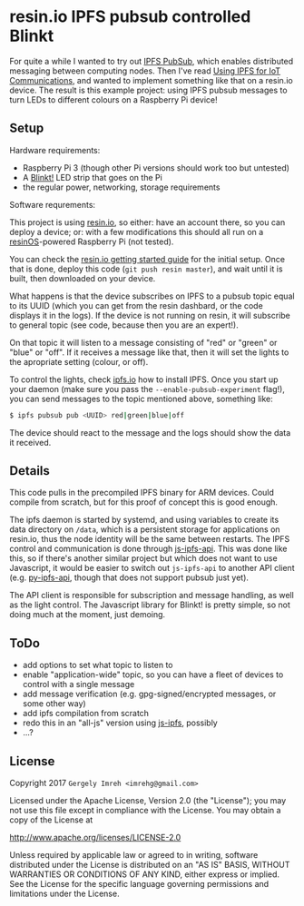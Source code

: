 # resin.io IPFS pubsub controlled Blinkt

For quite a while I wanted to try out [IPFS PubSub](https://ipfs.io/blog/25-pubsub/), which enables distributed messaging between computing nodes. Then I've read [Using IPFS for IoT Communications](https://medium.com/@chrismatthieu/using-ipfs-for-iot-communications-b49c2139783a), and wanted to implement something like that on a resin.io device. The result is this example project: using IPFS pubsub messages to turn LEDs to different colours on a Raspberry Pi device!

## Setup

Hardware requirements:

*   Raspberry Pi 3 (though other Pi versions should work too but untested)
*   A [Blinkt!](https://shop.pimoroni.com/products/blinkt) LED strip that goes on the Pi
*   the regular power, networking, storage requirements

Software requrements:

This project is using [resin.io](https://resin.io), so either: have an account there, so you can deploy a device; or: with a few modifications this should all run on a [resinOS](https://resinos.io)-powered Raspberry Pi (not tested).

You can check the [resin.io getting started guide](https://docs.resin.io/raspberrypi3/nodejs/getting-started/) for the initial setup. Once that is done, deploy this code (`git push resin master`), and wait until it is built, then downloaded on your device.

What happens is that the device subscribes on IPFS to a pubsub topic equal to its UUID (which you can get from the resin dashbard, or the code displays it in the logs). If the device is not running on resin, it will subscribe to general topic (see code, because then you are an expert!).

On that topic it will listen to a message consisting of "red" or "green" or "blue" or "off". If it receives a message like that, then it will set the lights to the apropriate setting (colour, or off).

To control the lights, check [ipfs.io](https://ipfs.io/) how to install IPFS. Once you start up your daemon (make sure you pass the `--enable-pubsub-experiment` flag!), you can send messages to the topic mentioned above, something like:

``` bash
$ ipfs pubsub pub <UUID> red|green|blue|off
```

The device should react to the message and the logs should show the data it received.

## Details

This code pulls in the precompiled IPFS binary for ARM devices. Could compile from scratch, but for this proof of concept this is good enough.

The ipfs daemon is started by systemd, and using variables to create its data directory on `/data`, which is a persistent storage for applications on resin.io, thus the node identity will be the same between restarts. The IPFS control and communication is done through [js-ipfs-api](https://github.com/ipfs/js-ipfs-api). This was done like this, so if there's another similar project but which does not want to use Javascript, it would be easier to switch out `js-ipfs-api` to another API client (e.g. [py-ipfs-api](https://github.com/ipfs/py-ipfs-api), though that does not support pubsub just yet).

The API client is responsible for subscription and message handling, as well as the light control. The Javascript library for Blinkt! is pretty simple, so not doing much at the moment, just demoing.

## ToDo

*   add options to set what topic to listen to
*   enable "application-wide" topic, so you can have a fleet of devices to control with a single message
*   add message verification (e.g. gpg-signed/encrypted messages, or some other way)
*   add ipfs compilation from scratch
*   redo this in an "all-js" version using [js-ipfs](https://github.com/ipfs/js-ipfs), possibly
*   ...?

## License

Copyright 2017 `Gergely Imreh <imrehg@gmail.com>`

Licensed under the Apache License, Version 2.0 (the "License");
you may not use this file except in compliance with the License.
You may obtain a copy of the License at

http://www.apache.org/licenses/LICENSE-2.0

Unless required by applicable law or agreed to in writing, software
distributed under the License is distributed on an "AS IS" BASIS,
WITHOUT WARRANTIES OR CONDITIONS OF ANY KIND, either express or implied.
See the License for the specific language governing permissions and
limitations under the License.
